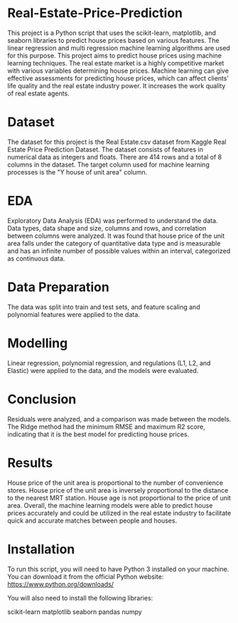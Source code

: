 # Real-Estate-Price-Prediction
This project is a Python script that uses the scikit-learn, matplotlib, and seaborn libraries to predict house prices based on various features. The linear regression and multi regression machine learning algorithms are used for this purpose.
This project aims to predict house prices using machine learning techniques. The real estate market is a highly competitive market with various variables determining house prices. Machine learning can give effective assessments for predicting house prices, which can affect clients’ life quality and the real estate industry power. It increases the work quality of real estate agents.

# Dataset
The dataset for this project is the Real Estate.csv dataset from Kaggle Real Estate Price Prediction Dataset. The dataset consists of features in numerical data as integers and floats. There are 414 rows and a total of 8 columns in the dataset. The target column used for machine learning processes is the "Y house of unit area" column.

# EDA
Exploratory Data Analysis (EDA) was performed to understand the data. Data types, data shape and size, columns and rows, and correlation between columns were analyzed. It was found that house price of the unit area falls under the category of quantitative data type and is measurable and has an infinite number of possible values within an interval, categorized as continuous data.

# Data Preparation
The data was split into train and test sets, and feature scaling and polynomial features were applied to the data.

# Modelling
Linear regression, polynomial regression, and regulations (L1, L2, and Elastic) were applied to the data, and the models were evaluated.

# Conclusion
Residuals were analyzed, and a comparison was made between the models. The Ridge method had the minimum RMSE and maximum R2 score, indicating that it is the best model for predicting house prices.

# Results
House price of the unit area is proportional to the number of convenience stores.
House price of the unit area is inversely proportional to the distance to the nearest MRT station.
House age is not proportional to the price of unit area.
Overall, the machine learning models were able to predict house prices accurately and could be utilized in the real estate industry to facilitate quick and accurate matches between people and houses.

# Installation
To run this script, you will need to have Python 3 installed on your machine. You can download it from the official Python website: https://www.python.org/downloads/

You will also need to install the following libraries:

scikit-learn
matplotlib
seaborn
pandas
numpy
